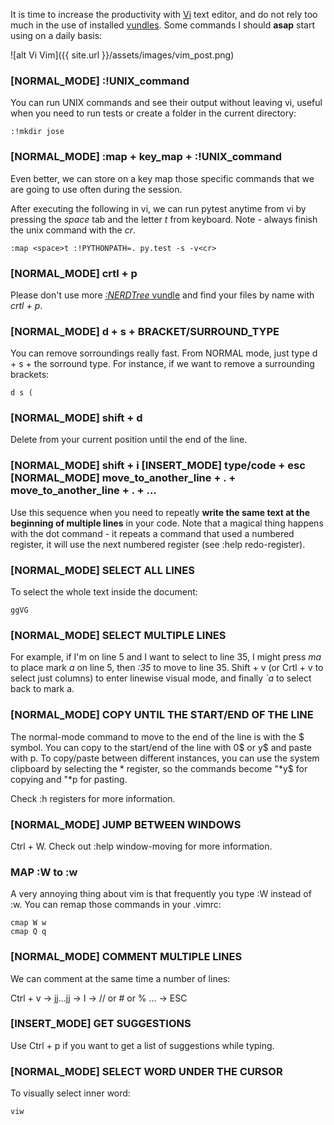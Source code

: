 It is time to increase the productivity with [Vi](https://en.wikipedia.org/wiki/Vi) text editor, and do not rely too much in the use of installed [vundles](https://github.com/jootse84/dotfiles/blob/master/.vimrc). Some commands I should **asap** start using on a daily basis:

![alt Vi Vim]({{ site.url }}/assets/images/vim_post.png)

### [NORMAL_MODE] :!UNIX_command

You can run UNIX commands and see their output without leaving vi, useful when you need to run tests or create a folder in the current directory:

```
:!mkdir jose
```

### [NORMAL_MODE] :map + key_map + :!UNIX_command

Even better, we can store on a key map those specific commands that we are going to use often during the session.

After executing the following in vi, we can run pytest anytime from vi by pressing the *space* tab and the letter *t* from keyboard. Note - always finish the unix command with the *cr*.

```
:map <space>t :!PYTHONPATH=. py.test -s -v<cr>
```

### [NORMAL_MODE] crtl + p

Please don't use more [*:NERDTree* vundle](https://github.com/scrooloose/nerdtree) and find your files by name with *crtl + p*.

### [NORMAL_MODE] d + s + BRACKET/SURROUND_TYPE

You can remove sorroundings really fast. From NORMAL mode, just type d + s + the sorround type. For instance, if we want to remove a surrounding brackets:

```
d s (
```

### [NORMAL_MODE] shift + d

Delete from your current position until the end of the line.

### [NORMAL_MODE] shift + i [INSERT_MODE] type/code + esc [NORMAL_MODE] move_to_another_line + . + move_to_another_line + . + ...

Use this sequence when you need to repeatly **write the same text at the beginning of multiple lines** in your code. Note that a magical thing happens with the dot command - it repeats a command that used a numbered register, it will use the next numbered register (see :help redo-register). 

### [NORMAL_MODE] SELECT ALL LINES

To select the whole text inside the document:

```
ggVG
```

### [NORMAL_MODE] SELECT MULTIPLE LINES

For example, if I'm on line 5 and I want to select to line 35, I might press *ma* to place mark *a* on line 5, then *:35* to move to line 35. Shift + v (or Crtl + v to select just columns) to enter linewise visual mode, and finally *`a* to select back to mark a.

### [NORMAL_MODE] COPY UNTIL THE START/END OF THE LINE

The normal-mode command to move to the end of the line is with the $ symbol. You can copy to the start/end of the line with 0$ or y$ and paste with p. To copy/paste between different instances, you can use the system clipboard by selecting the * register, so the commands become "\*y$ for copying and "\*p for pasting.

Check :h registers for more information.

### [NORMAL_MODE] JUMP BETWEEN WINDOWS

Ctrl + W. Check out :help window-moving for more information.

### MAP :W to :w

A very annoying thing about vim is that frequently you type :W instead of :w. You can remap those commands in your .vimrc:

```
cmap W w
cmap Q q
```

### [NORMAL_MODE] COMMENT MULTIPLE LINES

We can comment at the same time a number of lines:

Ctrl + v → jj...jj → I → // or # or % ... → ESC

### [INSERT_MODE] GET SUGGESTIONS

Use Ctrl + p if you want to get a list of suggestions while typing.

### [NORMAL_MODE] SELECT WORD UNDER THE CURSOR

To visually select inner word:

```
viw
```
